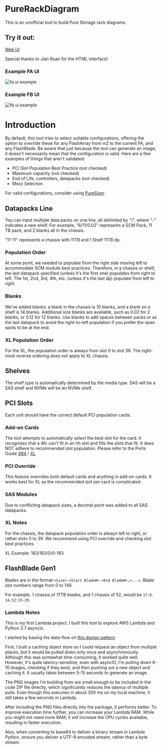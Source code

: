 # PureRackDiagram

This is an unofficial tool to build Pure Storage rack diagrams.

## Try it out:

[Web UI](https://sile16.github.io/purerackdiagram/ui/)

Special thanks to Jian Ruan for the HTML interface!

### Example FA UI

![fa ui example](https://raw.githubusercontent.com/sile16/purerackdiagram/master/ui/example_fa_ui.png)

### Example FB UI

![fb ui example](https://raw.githubusercontent.com/sile16/purerackdiagram/master/ui/example_fb_ui.png)

# Introduction

By default, this tool tries to select suitable configurations, offering the option to override these for any FlashArray from m2 to the current FA, and any FlashBlade. Be aware that just because the tool can generate an image, it doesn't necessarily mean that the configuration is valid. Here are a few examples of things that aren't validated:

- PCI Slot Population Best Practice (not checked)
- Maximum capacity (not checked)
- End of Life, controllers, datapacks (not checked)
- Mezz Selection

For valid configurations, consider using [PureSizer](https://sizer.purestorage.com).

## Datapacks Line

You can input multiple data packs on one line, all delimited by "/", where "-" indicates a new shelf. For example, "6/11/0.02" represents a SCM Pack, 11 TB pack, and 2 blanks all in the chassis.

"11-11" represents a chassis with 11TB and 1 Shelf 11TB dp.

### Population Order

At some point, we needed to populate from the right side moving left to accommodate SCM module best practices. Therefore, in a chassis or shelf, the last datapack specified (unless it's the first one) populates from right to left. The 1st, 2nd, 3rd, 4th, etc. (unless it's the last dp) populate from left to right.

### Blanks

We've added blanks: a blank in the chassis is 10 blanks, and a blank on a shelf is 14 blanks. Additional size blanks are available, such as 0.02 for 2 blanks, or 0.12 for 12 blanks. Use blanks to add spaces between packs or as the last datapack to avoid the right-to-left population if you prefer the open spots to be at the end.

### XL Population Order

For the XL, the population order is always from slot 0 to slot 39. The right-most reverse ordering does not apply to XL chassis.

## Shelves


The shelf type is automatically determined by the media type. SAS will be a SAS shelf and NVMe will be an NVMe shelf.


## PCI Slots

Each unit should have the correct default PCI population cards.

### Add-on Cards

The tool attempts to automatically select the best slot for the card. It recognizes that a 4fc can't fit in an hh slot and fills the slots that fit. It does NOT adhere to recommended slot population. Please refer to the Ports Guide [XR4](https://support.purestorage.com/FlashArray/FlashArray_Hardware/94_FlashArray_X/01_FlashArray_X_Product_Information/FlashArray%2F%2F%2F%2FXR4_Port_Usage_and_Definitions) / [XL](https://support.purestorage.com/FlashArray/FlashArray_Hardware/FlashArray%2F%2F%2F%2F_XL/FlashArray%2F%2F%2F%2FXL_Product_Information/FlashArray%2F%2F%2F%2FXL_Port_Usage_and_Definitions)

### PCI Override

This feature overrides both default cards and anything in add-on cards. It works best for XL as the recommended slot per card is complicated.

### SAS Modules

Due to conflicting datapack sizes, a decimal point was added to all SAS datapacks.

### XL Notes

For the chassis, the datapack population order is always left to right, or rather slots 0 to 39. We recommend using PCI override and checking slot best practices.

XL Example: 183/183/0/0-183

## FlashBlade Gen1

Blades are in the format ```<Size>:<Start Blade#>-<End Blade#>,<...>```. Blade slot numbers range from 0 to 149.

For example, 1 chassis of 17TB blades, and 1 chassis of 52, would be ```17:0-14,52:15-29```.

### Lambda Notes

This is my first Lambda project. I built this tool to explore AWS Lambda and Python 3.7 asyncio.

I started by basing the data-flow on [this design pattern](https://aws.amazon.com/blogs/compute/resize-images-on-the-fly-with-amazon-s3-aws-lambda-and-amazon-api-gateway/).

First, I built a caching object store so I could request an object from multiple places, but it would be pulled down only once and asynchronously. Although this was somewhat time-consuming, it worked quite well. However, it's quite latency-sensitive; even with asyncIO, I'm pulling down 8-10 images, checking if they exist, and then pushing out a new object and caching it. It usually takes between 5-15 seconds to generate an image.

The PNG images I'm building from are small enough to be included in the code ZIP file directly, which significantly reduces the latency of multiple pulls. Even though this executes in about 300 ms on my local machine, it still takes a few seconds in Lambda.

After including the PNG files directly into the package, it performs better. To improve execution time further, you can increase your Lambda RAM. While you might not need more RAM, it will increase the CPU cycles available, resulting in faster execution.

Also, when converting to base64 to deliver a binary stream in Lambda Python, ensure you deliver a UTF-8 encoded stream, rather than a byte stream.
